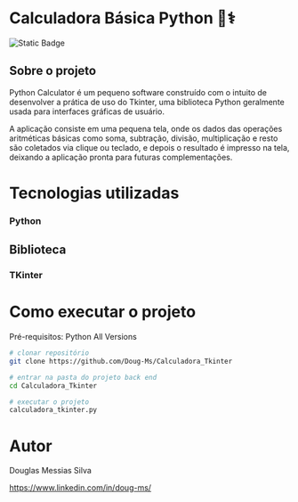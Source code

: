 # Calculadora Básica Python 🧮⚕️
![Static Badge](https://img.shields.io/badge/Doug-Ms?logo=github&logoColor=%23000000&labelColor=%23264de4&link=github.com%2FDoug-Ms)
 

## Sobre o projeto

Python Calculator é um pequeno software construído com o intuito de desenvolver a prática de uso do Tkinter, uma biblioteca Python geralmente usada para interfaces gráficas de usuário.

A aplicação consiste em uma pequena tela, onde os dados das operações aritméticas básicas como soma, subtração, divisão, multiplicação e resto são coletados via clique ou teclado, e depois o resultado é impresso na tela, deixando a aplicação pronta para futuras complementações.

# Tecnologias utilizadas
### Python
## Biblioteca
### TKinter
# Como executar o projeto

Pré-requisitos: Python All Versions

```bash
# clonar repositório
git clone https://github.com/Doug-Ms/Calculadora_Tkinter

# entrar na pasta do projeto back end
cd Calculadora_Tkinter

# executar o projeto
calculadora_tkinter.py
```
# Autor

Douglas Messias Silva

https://www.linkedin.com/in/doug-ms/
